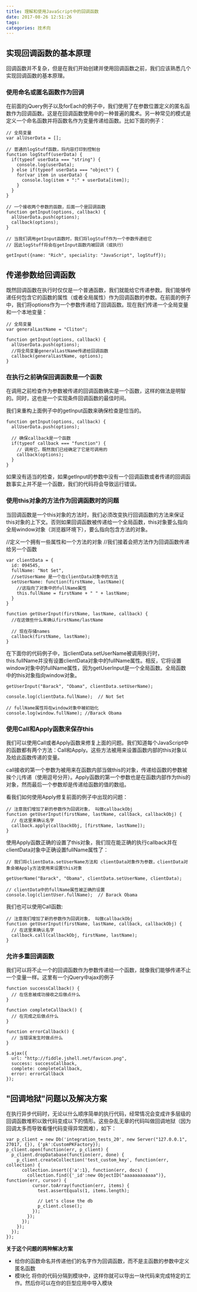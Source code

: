 ```yaml
---
title: 理解和使用JavaScript中的回调函数
date: 2017-08-26 12:51:26
tags:
categories: 技术向
---
```


## 实现回调函数的基本原理
回调函数并不复杂，但是在我们开始创建并使用回调函数之前，我们应该熟悉几个实现回调函数的基本原理。

### 使用命名或匿名函数作为回调
在前面的jQuery例子以及forEach的例子中，我们使用了在参数位置定义的匿名函数作为回调函数。这是在回调函数使用中的一种普遍的魔术。另一种常见的模式是定义一个命名函数并将函数名作为变量传递给函数。比如下面的例子：

```
// 全局变量
var allUserData = [];

// 普通的logStuff函数，将内容打印到控制台
function logStuff(userData) {
  if(typeof userData === "string") {
    console.log(userData);
  } else if(typeof userData === "object") {
    for(var item in userData) {
      console.log(item + ":" + userData[item]);
    }
  }
}

// 一个接收两个参数的函数，后面一个是回调函数
function getInput(options, callback) {
  allUserData.push(options);
  callback(options);
}

// 当我们调用getInput函数时，我们将logStuff作为一个参数传递给它
// 因此logStuff将会在getInput函数内被回调（或执行）

getInput({name: "Rich", speciality: "JavaScript", logStuff});
```
## 传递参数给回调函数

既然回调函数在执行时仅仅是一个普通函数，我们就能给它传递参数。我们能够传递任何包含它的函数的属性（或者全局属性）作为回调函数的参数。在前面的例子中，我们将options作为一个参数传递给了回调函数。现在我们传递一个全局变量和一个本地变量：

```
// 全局变量
var generalLastName = "Cliton";

function getInput(options, callback) {
  allUserData.push(options);
  //将全局变量generalLastName传递给回调函数
  callback(generalLastName, options);
}
```

### 在执行之前确保回调函数是一个函数
在调用之前检查作为参数被传递的回调函数确实是一个函数，这样的做法是明智的。同时，这也是一个实现条件回调函数的最佳时间。

我们来重构上面例子中的getInput函数来确保检查是恰当的。

```
function getInput(options, callback) {
  allUserData.push(options);
  
  // 确保callback是一个函数
  if(typeof callback === "function") {
    // 调用它，既然我们已经确定了它是可调用的
    callback(options);
  }
}
```
如果没有适当的检查，如果getInput的参数中没有一个回调函数或者传递的回调函数事实上并不是一个函数，我们的代码将会导致运行错误。

### 使用this对象的方法作为回调函数时的问题

当回调函数是一个this对象的方法时，我们必须改变执行回调函数的方法来保证this对象的上下文。否则如果回调函数被传递给一个全局函数，this对象要么指向全局window对象（浏览器环境下），要么指向包含方法的对象。

//定义一个拥有一些属性和一个方法的对象
//我们接着会把方法作为回调函数传递给另一个函数

```
var clientData = {
  id: 094545,
  fullName: "Not Set",
  //setUserName 是一个在clientData对象中的方法
  setUserName: function(firstName, lastName){
    //这指向了对象中的fullName属性
    this.fullName = firstName + " " + lastName;
  }
}

function getUserInput(firstName, lastName, callback) {
  //在这做些什么来确认firstName/lastName
  
  // 现在存储names
  callback(firstName, lastName);
}
```

在下面你的代码例子中，当clientData.setUserName被调用执行时，this.fullName并没有设置clientData对象中的fullName属性。相反，它将设置window对象中的fullName属性，因为getUserInput是一个全局函数。全局函数中的this对象指向window对象。

```
getUserInput("Barack", "Obama", clientData.setUserName);

console.log(clientData.fullName);  // Not Set

// fullName属性将在window对象中被初始化
console.log(window.fullName); //Barack Obama
```

### 使用Call和Apply函数来保存this

我们可以使用Call或者Apply函数来修复上面的问题。我们知道每个JavaScript中的函数都有两个方法：Call和Apply。这些方法被用来设置函数内部的this对象以及给此函数传递的变量。

call接收的第一个参数为被用来在函数内部当做this的对象，传递给函数的参数被挨个儿传递（使用逗号分开）。Apply函数的第一个参数也是在函数内部作为this的对象，然而最后一个参数却是传递给函数的值的数组。

看我们如何使用Apply修复前面的例子中出现的问题：
```
// 注意我们增加了新的参数作为回调对象， 叫做callbackObj
function getUserInput(firstName, lastName, callback, callbackObj) {
  // 在这里来确认名字
  callback.apply(callbackObj, [firstName, lastName]);
}
```

使用Apply函数正确的设置了this对象，我们现在能正确的执行callback并在clientData对象中正确设置fullName属性了：

```
// 我们将clientData.setUserName方法和 clientData对象作为参数，clientData对象会被Apply方法使用来设置this对象

getUserName("Barack", "Obama", clientData.setUserName, clientData);

// clientData中的fullName属性被正确的设置
console.log(clientUser.fullName);  // Barack Obama
```
我们也可以使用Call函数:

```
// 注意我们增加了新的参数作为回调对象， 叫做callbackObj
function getUserInput(firstName, lastName, callback, callbackObj) {
  // 在这里来确认名字
  callback.call(callbackObj, firstName, lastName);
}
```

### 允许多重回调函数
我们可以将不止一个的回调函数作为参数传递给一个函数，就像我们能够传递不止一个变量一样。这里有一个jQuery中ajax的例子

```
function successCallback() {
  // 在信息被成功接收之后做点什么
}

function completeCallback() {
  // 在完成之后做点什么
}

function errorCallback() {
  // 当错误发生时做点什么
}

$.ajax({
  url: "http://fiddle.jshell.net/favicon.png",
  success: successCallback,
  complete: completeCallback,
  error: errorCallback
});
```

## "回调地狱"问题以及解决方案

在执行异步代码时，无论以什么顺序简单的执行代码，经常情况会变成许多层级的回调函数堆积以致代码变成以下的情形。这些杂乱无章的代码叫做回调地狱（因为回调太多而导致看懂代码变得异常困难），如下：
```
var p_client = new Db('integration_tests_20', new Server("127.0.0.1", 27017, {}), {'pk':CustomPKFactory});
p_client.open(function(err, p_client) {
  p_client.dropDatabase(function(err, done) {
    p_client.createCollection('test_custom_key', function(err, collection) {
      collection.insert({'a':1}, function(err, docs) {
        collection.find({'_id':new ObjectID("aaaaaaaaaaaa")}, function(err, cursor) {
          cursor.toArray(function(err, items) {
            test.assertEquals(1, items.length);

            // Let's close the db
            p_client.close();
          });
        });
      });
    });
  });
});

```

**关于这个问题的两种解决方案**

 - 给你的函数命名并传递他们的名字作为回调函数，而不是主函数的参数中定义匿名函数
 - 模块化 将你的代码分隔到模块中，这样你就可以导出一块代码来完成特定的工作。然后你可以在你的巨型应用中导入模块